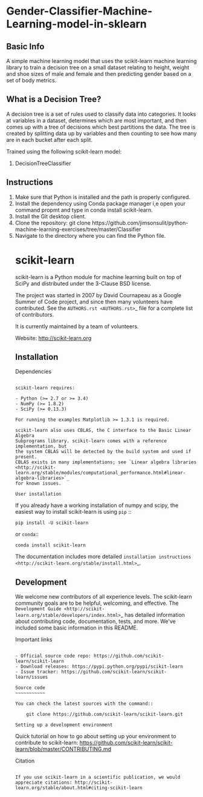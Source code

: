 # Gender-Classifier-Machine-Learning-model-in-sklearn

## Basic Info
<p> A simple machine learning model that uses the scikit-learn machine learning library to train a decision tree on a small dataset relating to height, weight and shoe sizes of male and female and then predicting gender based on a set of body metrics. </p>

## What is a Decision Tree?
<p> A decision tree is a set of rules used to classify data into categories. It looks at variables in a dataset, determines which are most important, and then comes up with a tree of decisions which best partitions the data. The tree is created by splitting data up by variables and then counting to see how many are in each bucket after each split.</p>

<p>
 Trained using the following scikit-learn model:
<ol>
<li> DecisionTreeClassifier </li>
</ol>
</p>

## Instructions

<ol>
<li> Make sure that Python is installed and the path is properly configured. </li>
<li> Install the dependency using Conda package manager i,e open your command propmt and type in conda install scikit-learn. </li>
<li> Install the Git desktop client. </li>
<li> Clone the repository: git clone https://github.com/jimsonsulit/python-machine-learning-exercises/tree/master/Classifier </li>
<li> Navigate to the directory where you can find the Python file. </li>




scikit-learn
============

scikit-learn is a Python module for machine learning built on top of
SciPy and distributed under the 3-Clause BSD license.

The project was started in 2007 by David Cournapeau as a Google Summer
of Code project, and since then many volunteers have contributed. See
the `AUTHORS.rst <AUTHORS.rst>`_ file for a complete list of contributors.

It is currently maintained by a team of volunteers.

Website: http://scikit-learn.org


Installation
------------

Dependencies
~~~~~~~~~~~~

scikit-learn requires:

- Python (>= 2.7 or >= 3.4)
- NumPy (>= 1.8.2)
- SciPy (>= 0.13.3)

For running the examples Matplotlib >= 1.3.1 is required.

scikit-learn also uses CBLAS, the C interface to the Basic Linear Algebra
Subprograms library. scikit-learn comes with a reference implementation, but
the system CBLAS will be detected by the build system and used if present.
CBLAS exists in many implementations; see `Linear algebra libraries
<http://scikit-learn.org/stable/modules/computational_performance.html#linear-algebra-libraries>`_
for known issues.

User installation
~~~~~~~~~~~~~~~~~

If you already have a working installation of numpy and scipy,
the easiest way to install scikit-learn is using ``pip`` ::

    pip install -U scikit-learn

or ``conda``::

    conda install scikit-learn

The documentation includes more detailed `installation instructions <http://scikit-learn.org/stable/install.html>`_.


Development
-----------

We welcome new contributors of all experience levels. The scikit-learn
community goals are to be helpful, welcoming, and effective. The
`Development Guide <http://scikit-learn.org/stable/developers/index.html>`_
has detailed information about contributing code, documentation, tests, and
more. We've included some basic information in this README.

Important links
~~~~~~~~~~~~~~~

- Official source code repo: https://github.com/scikit-learn/scikit-learn
- Download releases: https://pypi.python.org/pypi/scikit-learn
- Issue tracker: https://github.com/scikit-learn/scikit-learn/issues

Source code
~~~~~~~~~~~

You can check the latest sources with the command::

    git clone https://github.com/scikit-learn/scikit-learn.git

Setting up a development environment
~~~~~~~~~~~~~~~~~~~~~~~~~~~~~~~~~~~~

Quick tutorial on how to go about setting up your environment to
contribute to scikit-learn: https://github.com/scikit-learn/scikit-learn/blob/master/CONTRIBUTING.md


Citation
~~~~~~~~

If you use scikit-learn in a scientific publication, we would appreciate citations: http://scikit-learn.org/stable/about.html#citing-scikit-learn

